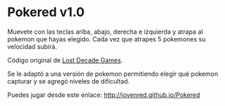 <h1>Pokered v1.0</h1>

<p>Muevete con las teclas ariba, abajo, derecha e izquierda y atrapa al pokemon que hayas elegido. Cada vez que atrapes 5 pokemones su velocidad subirá.</p>

<p>Código original de <a href="http://www.lostdecadegames.com/how-to-make-a-simple-html5-canvas-game/" target="blank">Lost Decade Games</a>.

<p>Se le adaptó a una versión de pokemon permitiendo elegir qué pokemon capturar y se agregó niveles de dificultad.</p>

<p>Puedes jugar desde este enlace: <a href="http://jovenred.github.io/Pokered/" target="blank">http://jovenred.github.io/Pokered</a></p>

